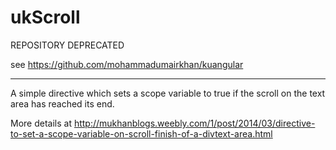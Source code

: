 ukScroll
========

REPOSITORY DEPRECATED

see https://github.com/mohammadumairkhan/kuangular

--------------------------------------------------

A simple directive which sets a scope variable to true if the scroll on the text area has reached its end.

More details at http://mukhanblogs.weebly.com/1/post/2014/03/directive-to-set-a-scope-variable-on-scroll-finish-of-a-divtext-area.html
